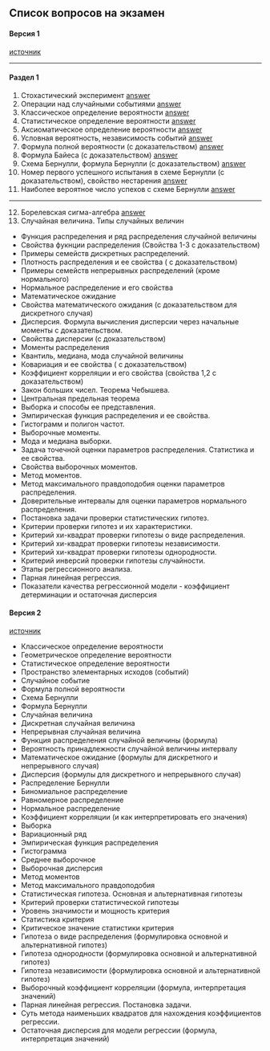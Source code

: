 ## Список вопросов на экзамен

#### Версия 1

[источник](https://e.sfu-kras.ru/mod/assign/view.php?id=1045230)

---
#### Раздел 1

1. Стохастический эксперимент [answer](./answers/СтахостЭксп_ОперацНадСлучСобыт.md)
2. Операции над случайными событиями [answer](./answers/СтахостЭксп_ОперацНадСлучСобыт.md)
3. Классическое определение вероятности [answer](./answers/ОпределенияВероятности.md)
4. Статистическое определение вероятности [answer](./answers/ОпределенияВероятности.md)
5. Аксиоматическое определение вероятности [answer](./answers/ОпределенияВероятности.md)
6. Условная  вероятность, независимость событий [answer](./answers/УсловнаяВер_НезависСобыт.md)
7. Формула полной вероятности (с доказательством) [answer](./answers/ФормулаПолнойВероятности.md)
8. Формула Байеса (с доказательством) [answer](./answers/ФормулаБайеса.md)
9. Схема Бернулли, формула Бернулли (с доказательством) [answer](./answers/СхемФормулБернул.md)
10. Номер первого успешного испытания в схеме Бернулли (с доказательством), свойство нестарения [answer](./answers/СхемФормулБернул.md)
11. Наиболее вероятное число успехов с схеме Бернулли [answer](./answers/СхемФормулБернул.md)

---

12. Борелевская сигма-алгебра [answer](./answers/БорелевАлг.md)
13. Случайная величина. Типы случайных величин
- Функция распределения и ряд распределения случайной величины
- Свойства фукнции распределения (Свойства 1-3 с доказательством)
- Примеры семейств дискретных распределений.
- Плотность распределения и ее свойства ( с доказательством)
- Примеры семейств непрерывных распределений (кроме нормального)
- Нормальное распределение и его свойства
- Математическое ожидание
- Свойства математического ожидания (с доказательством для дискретного случая)
- Дисперсия. Формула вычисления дисперсии через начальные моменты с доказательством.
- Свойства дисперсии (с доказательством)
- Моменты распределения
- Квантиль, медиана, мода случайной величины
- Ковариация и ее свойства ( с доказательством)
- Коэффициент корреляции и его свойства (свойства 1,2 с доказательством)
- Закон больших чисел. Теорема Чебышева.
- Центральная предельная теорема
- Выборка и способы ее представления.
- Эмпирическая функция распределения и ее свойства.
- Гистограмм и полигон частот.
- Выборочные моменты.
- Мода и медиана выборки.
- Задача точечной оценки параметров распределения. Статистика и ее свойства.
- Свойства выборочных моментов.
- Метод моментов.
- Метод максимального правдоподобия оценки параметров распределения.
- Доверительные интервалы для оценки параметров нормального распределения.
- Постановка задачи проверки статистических гипотез.
- Критерии проверки гипотез и их характеристики.
- Критерий хи-квадрат проверки гипотезы о виде распределения.
- Критерий хи-квадрат проверки гипотезы независимости.
- Критерий хи-квадрат проверки гипотезы однородности.
- Критерий инверсий проверки гипотезы случайности.
- Этапы регрессионного анализа.
- Парная линейная регрессия.
- Показатели качества регрессионной модели - коэффициент детерминации и остаточная дисперсия


#### Версия 2

[источник](https://e.sfu-kras.ru/mod/assign/view.php?id=1765273)

- Классическое определение вероятности
- Геометрическое определение вероятности
- Статистическое определение вероятности
- Пространство элементарных исходов (событий)
- Случайное событие
- Формула полной вероятности
- Схема Бернулли
- Формула Бернулли
- Случайная величина
- Дискретная случайная величина
- Непрерывная случайная величина
- Функция распределения случайной величины (формула)
- Вероятность принадлежности случайной величины интервалу
- Математическое ожидание (формулы для дискретного и непрерывного случая)
- Дисперсия (формулы для дискретного и непрерывного случая)
- Распределение Бернулли
- Биномиальное распределение
- Равномерное распределение
- Нормальное распределение
- Коэффициент корреляции (и как интерпретировать его значения)
- Выборка
- Вариационный ряд
- Эмпирическая функция распределения
- Гистограмма
- Среднее выборочное
- Выборочная дисперсия
- Метод моментов
- Метод максимального правдоподобия
- Статистическая гипотеза. Основная и альтернативная гипотезы
- Критерий проверки статистической гипотезы
- Уровень значимости и мощность критерия
- Статистика критерия
- Критическое значение статистики критерия
- Гипотеза о виде распределения (формулировка основной и альтернативной гипотез)
- Гипотеза однородности (формулировка основной и альтернативной гипотез)
- Гипотеза независимости (формулировка основной и альтернативной гипотез)
- Выборочный коэффициент корреляции (формула, интерпретация значений)
- Парная линейная регрессия. Постановка задачи.
- Суть метода наименьших квадратов для нахождения коэффициентов регрессии.
- Остаточная дисперсия для модели регрессии (формула, интерпретация значений)